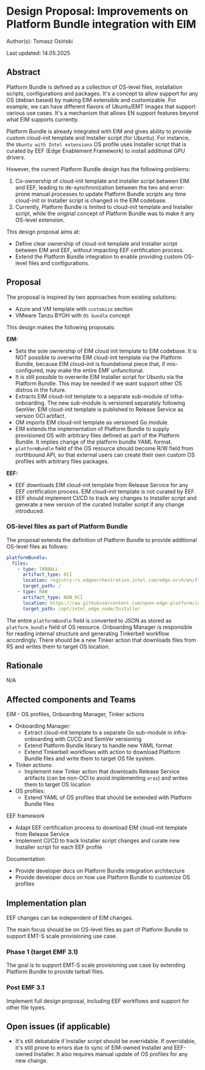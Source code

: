 # Design Proposal: Improvements on Platform Bundle integration with EIM

Author(s): Tomasz Osiński

Last updated: 14.05.2025

## Abstract

Platform Bundle is defined as a collection of OS-level files, installation scripts, configurations and packages.
It's a concept to allow support for any OS (debian based) by making EIM extensible and customizable. For example,
we can have different flavors of Ubuntu/EMT images that support various use cases.
It's a mechanism that allows EN support features beyond what EIM supports currently.

Platform Bundle is already integrated with EIM and gives ability to provide custom cloud-init template
and Installer script (for Ubuntu).
For instance, the `Ubuntu with Intel extensions` OS profile uses Installer script that is curated
by EEF (Edge Enablement Framework) to install additional GPU drivers.

However, the current Platform Bundle design has the following problems:

1. Co-ownership of cloud-init template and Installer script between EIM and EEF,
   leading to de-synchronization between the two and error-prone manual processes to update
   Platform Bundle scripts any time cloud-init or Installer script is changed in the EIM codebase.
2. Currently, Platform Bundle is limited to cloud-init template and Installer script,
   while the original concept of Platform Bundle was to make it any OS-level extension.

This design proposal aims at:

- Define clear ownership of cloud-init template and Installer script between EIM and EEF,
  without impacting EEF certification process.
- Extend the Platform Bundle integration to enable providing custom OS-level files and configurations.

## Proposal

The proposal is inspired by two approaches from existing solutions:

- Azure and VM template with `customize` section
- VMware Tanzu BYOH with `OS bundle` concept

This design makes the following proposals:

**EIM:**

- Sets the sole ownership of EIM cloud init template to EIM codebase.
  It is NOT possible to overwrite EIM cloud-init template via the Platform Bundle,
  because EIM cloud-init is foundational piece that, if mis-configured, may make the entire EMF unfunctional.
- It is still possible to overwrite EIM Installer script for Ubuntu via the Platform Bundle.
  This may be needed if we want support other OS distros in the future.
- Extracts EIM cloud-init template to a separate sub-module of infra-onboarding.
  The new sub-module is versioned separately following SemVer.
  EIM cloud-init template is published to Release Service as version OCI artifact.
- OM imports EIM cloud-init template as versioned Go module.
- EIM extends the implementation of Platform Bundle to supply provisioned OS
  with arbitrary files defined as part of the Platform Bundle.
  It implies change of the platform bundle YAML format.
- `platformBundle` field of the OS resource should become R/W field from northbound API,
  so that external users can create their own custom OS profiles with arbitrary files packages.

**EEF:**

- EEF downloads EIM cloud-init template from Release Service for any EEF certification process.
  EIM cloud-init template is not curated by EEF.
- EEF should implement CI/CD to track any changes to Installer script and
  generate a new version of the curated Installer script if any change introduced.

### OS-level files as part of Platform Bundle

The proposal extends the definition of Platform Bundle to provide additional OS-level files as follows:

```yaml
platformBundle:
  files:
    - type: TARBALL
      artifact_type: OCI
      location: registry-rs.edgeorchestration.intel.com/edge-orch/en/files/platformbundle/standalone-edge-node:0.1.1
      target_path: /
    - type: RAW
      artifact_type: NON_OCI
      location: https://raw.githubusercontent.com/open-edge-platform/infra-onboarding/refs/heads/main/onboarding-manager/pkg/platformbundle/ubuntu-22.04/Installer
      target_path: /opt/intel_edge_node/Installer
```

The entire `platformBundle` field is converted to JSON as stored as `platform_bundle` field of OS resource.
Onboarding Manager is responsible for reading internal structure and generating Tinkerbell workflow accordingly.
There should be a new Tinker action that downloads files from RS and writes them to target OS location.

## Rationale

N/A

## Affected components and Teams

EIM - OS profiles, Onboarding Manager, Tinker actions

- Onboarding Manager:
  - Extract cloud-init template to a separate Go sub-module in infra-onboarding with CI/CD and SemVer versioning
  - Extend Platform Bundle library to handle new YAML format
  - Extend Tinkerbell workflows with action to download Platform Bundle files and write them to target OS file system.
- Tinker actions:
  - Implement new Tinker action that downloads Release Service artifacts (can be non-OCI to avoid implementing `oras`)
    and writes them to target OS location
- OS profiles:
  - Extend YAML of OS profiles that should be extended with Platform Bundle files

EEF framework

- Adapt EEF certification process to download EIM cloud-init template from Release Service
- Implement CI/CD to track Installer script changes and curate new Installer script for each EEF profile

Documentation

- Provide developer docs on Platform Bundle integration architecture
- Provide developer docs on how use Platform Bundle to customize OS profiles

## Implementation plan

EEF changes can be independent of EIM changes.

The main focus should be on OS-level files as part of Platform Bundle to support EMT-S scale provisioning use case.

### Phase 1 (target EMF 3.1)

The goal is to support EMT-S scale provisioning use case by extending Platform Bundle to provide tarball files.

### Post EMF 3.1

Implement full design proposal, including EEF workflows and support for other file types.

## Open issues (if applicable)

- It's still debatable if Installer script should be overridable.
  If overridable, it's still prone to errors due to sync of EIM-owned Installer and EEF-owned Installer.
  It also requires manual update of OS profiles for any new change.
